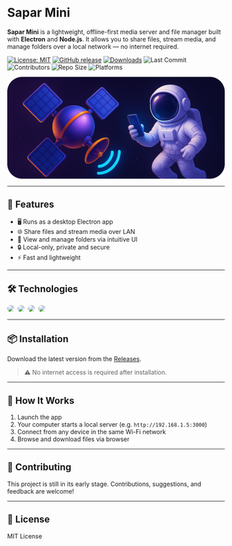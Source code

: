 # Sapar Mini

**Sapar Mini** is a lightweight, offline-first media server and file manager built with **Electron** and **Node.js**. It allows you to share files, stream media, and manage folders over a local network — no internet required.

[![License: MIT](https://img.shields.io/badge/License-MIT-yellow.svg)](LICENSE)
[![GitHub release](https://img.shields.io/github/v/release/DreamerView/sapar)](https://github.com/DreamerView/sapar/releases)
[![Downloads](https://img.shields.io/github/downloads/DreamerView/sapar/total)](https://github.com/DreamerView/sapar/releases)
![Last Commit](https://img.shields.io/github/last-commit/DreamerView/sapar)
![Contributors](https://img.shields.io/github/contributors/DreamerView/sapar)
![Repo Size](https://img.shields.io/github/repo-size/DreamerView/sapar)
![Platforms](https://img.shields.io/badge/platforms-Windows%20%7C%20macOS%20%7C%20Linux-blue)

![Логотип](public/promo.png)

---

## 🚀 Features

- 🖥️ Runs as a desktop Electron app
- 🌐 Share files and stream media over LAN
- 📁 View and manage folders via intuitive UI
- 🔒 Local-only, private and secure
- ⚡ Fast and lightweight

---

## 🛠 Technologies

<div style="display:flex; gap:8px; flex-wrap:wrap;">
  <a href="https://www.electronjs.org/" target="_blank">
    <img src="https://img.shields.io/badge/Electron-1E1E1E?logo=electron&logoColor=47848F&style=for-the-badge" style="border-radius:8px;">
  </a>
  <a href="https://expressjs.com/" target="_blank">
    <img src="https://img.shields.io/badge/Express.js-1E1E1E?logo=express&logoColor=white&style=for-the-badge" style="border-radius:8px;">
  </a>
  <a href="https://getbootstrap.com/" target="_blank">
    <img src="https://img.shields.io/badge/Bootstrap-1E1E1E?logo=bootstrap&logoColor=7952B3&style=for-the-badge" style="border-radius:8px;">
  </a>
  <a href="https://developer.mozilla.org/en-US/docs/Web/JavaScript" target="_blank">
    <img src="https://img.shields.io/badge/JavaScript_ES6%2B-1E1E1E?logo=javascript&logoColor=F7DF1E&style=for-the-badge" style="border-radius:8px;">
  </a>
</div>

---

## 📦 Installation

Download the latest version from the [Releases](https://github.com/DreamerView/sapar/releases/latest).

> ⚠️ No internet access is required after installation.

---

## 📡 How It Works

1. Launch the app
2. Your computer starts a local server (e.g. `http://192.168.1.5:3000`)
3. Connect from any device in the same Wi-Fi network
4. Browse and download files via browser

---

## 🤝 Contributing

This project is still in its early stage. Contributions, suggestions, and feedback are welcome!

---

## 📃 License

MIT License
